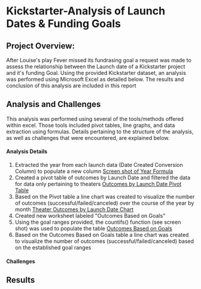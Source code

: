 # Kickstarter-Analysis of Launch Dates & Funding Goals

## Project Overview:  

After Louise's play Fever missed its fundrasing goal a request was made to assess the relationship between the Launch date of a Kickstarter project and it's funding Goal.  Using the provided Kickstarter dataset, an analysis was performed using Microsoft Excel as detailed below.  The results and conclusion of this analysis are included in this report   






## Analysis and Challenges
This analysis was performed using several of the tools/methods offered within excel.  Those tools included pivot tables, line graphs, and data extraction using formulas.  Details pertaining to the structure of the analysis, as well as challenges that were encountered, are explained below.

#### Analysis Details

  1.  Extracted the year from each launch data (Date Created Conversion Column) to populate a new column [Screen shot of Year Formula](resources/Year_Column.png)
  2.  Created a pivot table of outcomes by Launch Date and filtered the data for data only pertaining to theaters [Outcomes by Launch Date Pivot Table](resources/Pivot_Launch_Outcomes)
  3.  Based on the Pivot table a line chart was created to visualize the number of outcomes (successful/failed/canceled) over the course of the year by month [Theater Outcomes by Launch Date Chart](resources/Theater_Outcomes_vs_Launch)
  4.  Created new worksheet labeled "Outcomes Based on Goals"
  5.  Using the goal ranges provided, the countifs() function (see screen shot) was used to populate the table  [Outcomes Based on Goals](Outcomes_Goals_Table)
  6.  Based on the Outcomes Based on Goals table a line chart was created to visualize the number of outcomes (successful/failed/canceled) based on the established goal ranges 

#### Challenges



## Results

